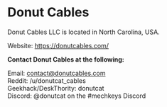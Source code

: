 # Donut Cables

Donut Cables LLC is located in North Carolina, USA. 

Website: https://donutcables.com/  

**Contact Donut Cables at the following:**   

Email: contact@donutcables.com  
Reddit: /u/donutcat_cables  
Geekhack/DeskThority: donutcat  
Discord: @donutcat on the #mechkeys Discord  
